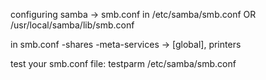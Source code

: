 configuring samba -> smb.conf
in /etc/samba/smb.conf OR
/usr/local/samba/lib/smb.conf

in smb.conf
-shares
-meta-services -> [global], printers

test your smb.conf file:
testparm /etc/samba/smb.conf